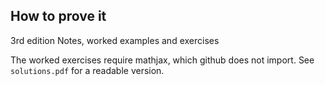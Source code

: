 ## How to prove it

3rd edition Notes, worked examples and exercises

The worked exercises require mathjax, which github does not import. See `solutions.pdf` for a readable version.